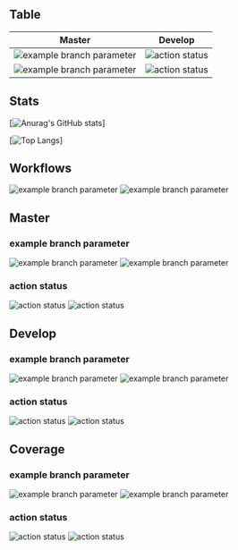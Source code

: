 ## Table
| Master | Develop |
| --- | --- |
| ![example branch parameter](https://github.com/IgorCSilva/azure-github/actions/workflows/ci.yaml/badge.svg?branch=master) | ![action status](https://github.com/IgorCSilva/azure-github/actions/workflows/ci.yaml/badge.svg?branch=develop) |
| ![example branch parameter](https://github.com/IgorCSilva/azure-github/actions/workflows/automate-pull-request.yaml/badge.svg?branch=master) | ![action status](https://github.com/IgorCSilva/azure-github/actions/workflows/automate-pull-request.yaml/badge.svg?branch=develop) |

## Stats
[![Anurag's GitHub stats](https://github-readme-stats.vercel.app/api?username=IgorCSilva&show_icons=true)]

[![Top Langs](https://github-readme-stats.vercel.app/api/top-langs/?username=IgorCSilva)]

## Workflows
![example branch parameter](https://github.com/IgorCSilva/azure-github/actions/workflows/ci.yaml/badge.svg)
![example branch parameter](https://github.com/IgorCSilva/azure-github/actions/workflows/automate-pull-request.yaml/badge.svg)
## Master
### example branch parameter
![example branch parameter](https://github.com/IgorCSilva/azure-github/actions/workflows/ci.yaml/badge.svg?branch=master)
![example branch parameter](https://github.com/IgorCSilva/azure-github/actions/workflows/automate-pull-request.yaml/badge.svg?branch=master)

### action status
![action status](https://github.com/IgorCSilva/azure-github/actions/workflows/ci.yaml/badge.svg?branch=master)
![action status](https://github.com/IgorCSilva/azure-github/actions/workflows/automate-pull-request.yaml/badge.svg?branch=master)

## Develop
### example branch parameter
![example branch parameter](https://github.com/IgorCSilva/azure-github/actions/workflows/ci.yaml/badge.svg?branch=develop)
![example branch parameter](https://github.com/IgorCSilva/azure-github/actions/workflows/automate-pull-request.yaml/badge.svg?branch=develop)

### action status
![action status](https://github.com/IgorCSilva/azure-github/actions/workflows/ci.yaml/badge.svg?branch=develop)
![action status](https://github.com/IgorCSilva/azure-github/actions/workflows/automate-pull-request.yaml/badge.svg?branch=develop)

## Coverage
### example branch parameter
![example branch parameter](https://github.com/IgorCSilva/azure-github/actions/workflows/ci.yaml/badge.svg?branch=coverage)
![example branch parameter](https://github.com/IgorCSilva/azure-github/actions/workflows/automate-pull-request.yaml/badge.svg?branch=coverage)

### action status
![action status](https://github.com/IgorCSilva/azure-github/actions/workflows/ci.yaml/badge.svg?branch=coverage)
![action status](https://github.com/IgorCSilva/azure-github/actions/workflows/automate-pull-request.yaml/badge.svg?branch=coverage)